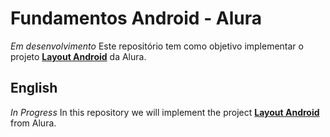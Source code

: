 # Fundamentos Android - Alura

*Em desenvolvimento*
Este repositório tem como objetivo implementar o projeto **[Layout Android](https://cursos.alura.com.br/course/layout-android-1/)** da Alura.

## English
*In Progress*
In this repository we will implement the project **[Layout Android](https://cursos.alura.com.br/course/layout-android-1/)** from Alura.
